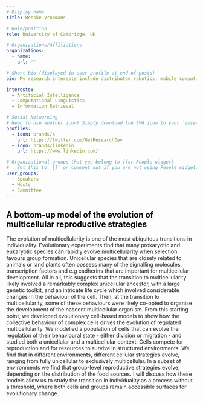 ```yaml
---
# Display name
title: Renske Vroomans

# Role/position
role: University of Cambridge, UK

# Organizations/Affiliations
organizations:
  - name: 
    url: ''

# Short bio (displayed in user profile at end of posts)
bio: My research interests include distributed robotics, mobile computing and programmable matter.

interests:
  - Artificial Intelligence
  - Computational Linguistics
  - Information Retrieval

# Social Networking
# Need to use another icon? Simply download the SVG icon to your `assets/media/icons/` folder.
profiles:
  - icon: brands/x
    url: https://twitter.com/GetResearchDev
  - icon: brands/linkedin
    url: https://www.linkedin.com/

# Organizational groups that you belong to (for People widget)
#   Set this to `[]` or comment out if you are not using People widget.
user_groups:
  - Speakers
  - Hosts
  - Committee
---
```


<h2 style="color: #050505; text-align: left;">A bottom-up model of the evolution of multicellular reproductive strategies</h2>

The evolution of multicellularity is one of the most ubiquitous transitions in individuality. Evolutionary experiments find that many prokaryotic and eukaryotic species can rapidly evolve multicellularity when selection favours group formation. Unicellular species that are closely related to animals or land plants often possess many of the signalling molecules, transcription factors and e.g cadherins that are important for multicellular development. All in all, this suggests that the transition to multicellularity likely involved a remarkably complex unicellular ancestor, with a large genetic toolkit, and an intricate life cycle which involved considerable changes in the behaviour of the cell. Then, at the transition to multicellularity, some of these behaviours were likely co-opted to organise the development of the nascent multicellular organism. From this starting point, we developed evolutionary cell-based models to show how the collective behaviour of complex cells drives the evolution of regulated multicellularity. We modelled a population of cells that can evolve the regulation of their behavioural state - either division or migration - and studied both a unicellular and a multicellular context. Cells compete for reproduction and for resources to survive in structured environments. We find that in different environments, different cellular strategies evolve, ranging from fully unicellular to exclusively multicellular. In a subset of environments we find that group-level reproductive strategies evolve, depending on the distribution of the food sources. I will discuss how these models allow us to study the transition in individuality as a process without a threshold, where both cells and groups remain accessible surfaces for evolutionary change.

